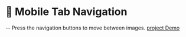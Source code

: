 # 📱 Mobile Tab Navigation
-- Press the navigation buttons to move between images.
[project Demo](https://abdulrahman-mohamed-amin.github.io/Mobile-Tab-Navigation/)
